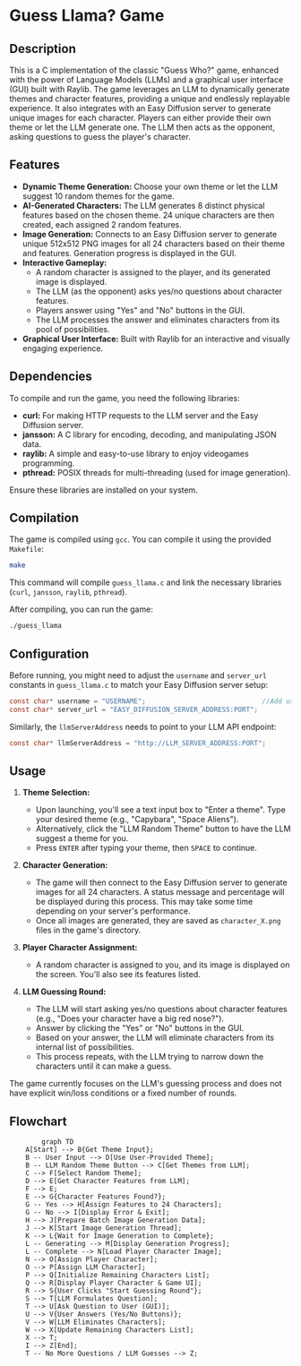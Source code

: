 # Guess Llama? Game

## Description

This is a C implementation of the classic "Guess Who?" game, enhanced with the power of Language Models (LLMs) and a graphical user interface (GUI) built with Raylib. The game leverages an LLM to dynamically generate themes and character features, providing a unique and endlessly replayable experience. It also integrates with an Easy Diffusion server to generate unique images for each character. Players can either provide their own theme or let the LLM generate one. The LLM then acts as the opponent, asking questions to guess the player's character.

## Features

*   **Dynamic Theme Generation:** Choose your own theme or let the LLM suggest 10 random themes for the game.
*   **AI-Generated Characters:** The LLM generates 8 distinct physical features based on the chosen theme. 24 unique characters are then created, each assigned 2 random features.
*   **Image Generation:** Connects to an Easy Diffusion server to generate unique 512x512 PNG images for all 24 characters based on their theme and features. Generation progress is displayed in the GUI.
*   **Interactive Gameplay:**
    *   A random character is assigned to the player, and its generated image is displayed.
    *   The LLM (as the opponent) asks yes/no questions about character features.
    *   Players answer using "Yes" and "No" buttons in the GUI.
    *   The LLM processes the answer and eliminates characters from its pool of possibilities.
*   **Graphical User Interface:** Built with Raylib for an interactive and visually engaging experience.

## Dependencies

To compile and run the game, you need the following libraries:

*   **curl:** For making HTTP requests to the LLM server and the Easy Diffusion server.
*   **jansson:** A C library for encoding, decoding, and manipulating JSON data.
*   **raylib:** A simple and easy-to-use library to enjoy videogames programming.
*   **pthread:** POSIX threads for multi-threading (used for image generation).

Ensure these libraries are installed on your system.

## Compilation

The game is compiled using `gcc`. You can compile it using the provided `Makefile`:

```bash
make
```

This command will compile `guess_llama.c` and link the necessary libraries (`curl`, `jansson`, `raylib`, `pthread`).

After compiling, you can run the game:

```bash
./guess_llama
```

## Configuration

Before running, you might need to adjust the `username` and `server_url` constants in `guess_llama.c` to match your Easy Diffusion server setup:

```c
const char* username = "USERNAME";                             //Add username Here.
const char* server_url = "EASY_DIFFUSION_SERVER_ADDRESS:PORT";         //Add Easy Diffusion Server:Port here.
```

Similarly, the `llmServerAddress` needs to point to your LLM API endpoint:

```c
const char* llmServerAddress = "http://LLM_SERVER_ADDRESS:PORT";
```

## Usage

1.  **Theme Selection:**
    *   Upon launching, you'll see a text input box to "Enter a theme". Type your desired theme (e.g., "Capybara", "Space Aliens").
    *   Alternatively, click the "LLM Random Theme" button to have the LLM suggest a theme for you.
    *   Press `ENTER` after typing your theme, then `SPACE` to continue.

2.  **Character Generation:**
    *   The game will then connect to the Easy Diffusion server to generate images for all 24 characters. A status message and percentage will be displayed during this process. This may take some time depending on your server's performance.
    *   Once all images are generated, they are saved as `character_X.png` files in the game's directory.

3.  **Player Character Assignment:**
    *   A random character is assigned to you, and its image is displayed on the screen. You'll also see its features listed.

4.  **LLM Guessing Round:**
    *   The LLM will start asking yes/no questions about character features (e.g., "Does your character have a big red nose?").
    *   Answer by clicking the "Yes" or "No" buttons in the GUI.
    *   Based on your answer, the LLM will eliminate characters from its internal list of possibilities.
    *   This process repeats, with the LLM trying to narrow down the characters until it can make a guess.

The game currently focuses on the LLM's guessing process and does not have explicit win/loss conditions or a fixed number of rounds.

## Flowchart

```mermaid
        graph TD
    A[Start] --> B{Get Theme Input};
    B -- User Input --> D[Use User-Provided Theme];
    B -- LLM Random Theme Button --> C[Get Themes from LLM];
    C --> F[Select Random Theme];
    D --> E[Get Character Features from LLM];
    F --> E;
    E --> G{Character Features Found?};
    G -- Yes --> H[Assign Features to 24 Characters];
    G -- No --> I[Display Error & Exit];
    H --> J[Prepare Batch Image Generation Data];
    J --> K[Start Image Generation Thread];
    K --> L{Wait for Image Generation to Complete};
    L -- Generating --> M[Display Generation Progress];
    L -- Complete --> N[Load Player Character Image];
    N --> O[Assign Player Character];
    O --> P[Assign LLM Character];
    P --> Q[Initialize Remaining Characters List];
    Q --> R[Display Player Character & Game UI];
    R --> S{User Clicks "Start Guessing Round"};
    S --> T[LLM Formulates Question];
    T --> U[Ask Question to User (GUI)];
    U --> V{User Answers (Yes/No Buttons)};
    V --> W[LLM Eliminates Characters];
    W --> X[Update Remaining Characters List];
    X --> T;
    I --> Z[End];
    T -- No More Questions / LLM Guesses --> Z;
```
